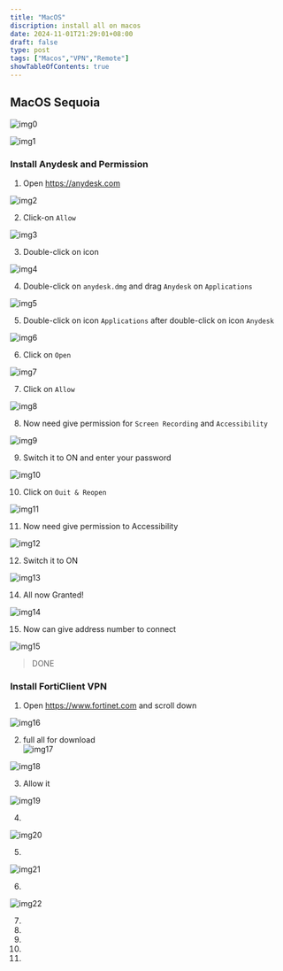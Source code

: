```yaml
---
title: "MacOS"
discription: install all on macos
date: 2024-11-01T21:29:01+08:00 
draft: false
type: post
tags: ["Macos","VPN","Remote"]
showTableOfContents: true
--- 
```


## MacOS Sequoia

![img0](images/0.svg)

![img1](images/1.webp)

### Install Anydesk and Permission

1. Open  https://anydesk.com

![img2](images/2.webp)

2. Click-on `Allow`

![img3](images/3.webp)

3. Double-click on icon

![img4](images/4.webp)

4. Double-click on `anydesk.dmg` and drag `Anydesk` on `Applications`

![img5](images/5.webp)

5. Double-click on icon `Applications` after double-click on icon `Anydesk`

![img6](images/6.webp)

6. Click on `Open`

![img7](images/7.webp)

7. Click on `Allow`

![img8](images/8.webp)

8. Now need give permission for `Screen Recording` and `Accessibility`

![img9](images/9.webp)

9. Switch it to ON and enter your password

![img10](images/10.webp)

10. Click on `Ouit & Reopen` 

![img11](images/11.webp)

11. Now need give permission to Accessibility

![img12](images/12.webp)

12. Switch it to ON

![img13](images/13.webp)

14. All now Granted!

![img14](images/14.webp)

15. Now can give address number to connect 

![img15](images/15.webp)

> DONE

### Install FortiClient VPN

1. Open https://www.fortinet.com and scroll down 

![img16](images/16.webp)

2. full all for download  
![img17](images/17.webp)

![img18](images/18.webp)

3. Allow it

![img19](images/19.webp)

4.

![img20](images/20.webp)


5.

![img21](images/21.webp)

6.

![img22](images/22.webp)

7.



8.


9.


10.


11.


